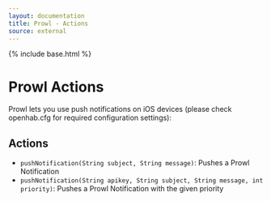 ```yaml
---
layout: documentation
title: Prowl - Actions
source: external
---
```

<!-- Attention authors: Do not edit directly. Please add your changes to the appropriate source repository -->

{% include base.html %}

# Prowl Actions

Prowl lets you use push notifications on iOS devices (please check openhab.cfg for required configuration settings):

## Actions

* `pushNotification(String subject, String message)`: Pushes a Prowl Notification
* `pushNotification(String apikey, String subject, String message, int priority)`: Pushes a Prowl Notification with the given priority
